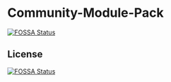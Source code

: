 # Community-Module-Pack
[![FOSSA Status](https://app.fossa.com/api/projects/git%2Bgithub.com%2Fblish-hud%2FCommunity-Module-Pack.svg?type=shield)](https://app.fossa.com/projects/git%2Bgithub.com%2Fblish-hud%2FCommunity-Module-Pack?ref=badge_shield)



## License
[![FOSSA Status](https://app.fossa.com/api/projects/git%2Bgithub.com%2Fblish-hud%2FCommunity-Module-Pack.svg?type=large)](https://app.fossa.com/projects/git%2Bgithub.com%2Fblish-hud%2FCommunity-Module-Pack?ref=badge_large)